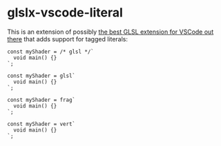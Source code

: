 # glslx-vscode-literal

This is an extension of possibly [the best GLSL extension for VSCode out there](https://github.com/evanw/glslx-vscode) that adds support for tagged literals:

```
const myShader = /* glsl */`
  void main() {}
`;

const myShader = glsl`
  void main() {}
`;

const myShader = frag`
  void main() {}
`;

const myShader = vert`
  void main() {}
`;
```
